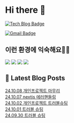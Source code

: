 # Hi there 👋

[![Tech Blog Badge](http://img.shields.io/badge/tistory-black?style=flat-square&logo=Tistory&link=https://codingpracticenote.tistory.com/)](https://codingpracticenote.tistory.com/)
	
[![Gmail Badge](https://img.shields.io/badge/Gmail-d14836?style=flat-square&logo=Gmail&logoColor=white&link=mailto:tkdrnr1215@gmail.com)](mailto:tkdrnr1215@gmail.com)

## 이런 환경에 익숙해요✍🏼

<img src="https://img.shields.io/badge/CSS3-1572B6?style=flat-square&logo=CSS3&logoColor=white"/> </t>
<img src="https://img.shields.io/badge/HTML5-E34F26?style=flat-square&logo=HTML5&logoColor=white"/> 
<img src="https://img.shields.io/badge/JavaScript-F7DF1E?style=flat-square&logo=JavaScript&logoColor=white"/>
<img src="https://img.shields.io/badge/TypeScript-3178C6?style=flat-square&logo=TypeScript&logoColor=white"/>

## 📕 Latest Blog Posts

<a href=https://codingpracticenote.tistory.com/342>24.10.08 개인프로젝트 마무리</a></br><a href=https://codingpracticenote.tistory.com/341>24.10.07 nextjs 에러핸들링</a></br><a href=https://codingpracticenote.tistory.com/340>24.10.02 개인프로젝트 트러블슈팅</a></br><a href=https://codingpracticenote.tistory.com/339>24.10.01 트러블 슈팅</a></br><a href=https://codingpracticenote.tistory.com/338>24.09.30 트러블 슈팅</a></br>